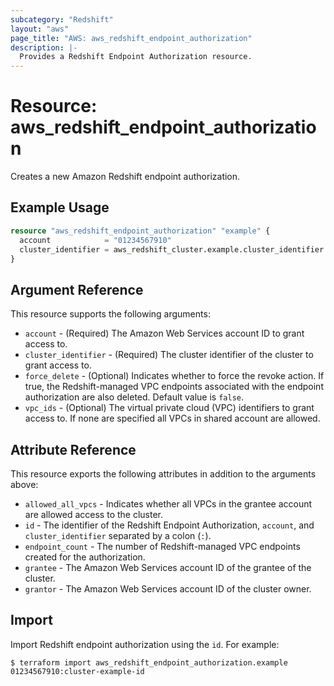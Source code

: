 ```yaml
---
subcategory: "Redshift"
layout: "aws"
page_title: "AWS: aws_redshift_endpoint_authorization"
description: |-
  Provides a Redshift Endpoint Authorization resource.
---
```


# Resource: aws_redshift_endpoint_authorization

Creates a new Amazon Redshift endpoint authorization.

## Example Usage

```terraform
resource "aws_redshift_endpoint_authorization" "example" {
  account            = "01234567910"
  cluster_identifier = aws_redshift_cluster.example.cluster_identifier
}
```

## Argument Reference

This resource supports the following arguments:

* `account` - (Required) The Amazon Web Services account ID to grant access to.
* `cluster_identifier` - (Required) The cluster identifier of the cluster to grant access to.
* `force_delete` - (Optional) Indicates whether to force the revoke action. If true, the Redshift-managed VPC endpoints associated with the endpoint authorization are also deleted. Default value is `false`.
* `vpc_ids` - (Optional) The virtual private cloud (VPC) identifiers to grant access to. If none are specified all VPCs in shared account are allowed.

## Attribute Reference

This resource exports the following attributes in addition to the arguments above:

* `allowed_all_vpcs` - Indicates whether all VPCs in the grantee account are allowed access to the cluster.
* `id` - The identifier of the Redshift Endpoint Authorization, `account`, and `cluster_identifier` separated by a colon (`:`).
* `endpoint_count` - The number of Redshift-managed VPC endpoints created for the authorization.
* `grantee` - The Amazon Web Services account ID of the grantee of the cluster.
* `grantor` - The Amazon Web Services account ID of the cluster owner.

## Import

Import Redshift endpoint authorization using the `id`. For example:

```
$ terraform import aws_redshift_endpoint_authorization.example 01234567910:cluster-example-id
```
